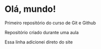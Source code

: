 # Olá, mundo!
 Primeiro repositório do curso de Git e Github

 Repositório criado durante uma aula
 
 Essa linha adicionei direto do site

